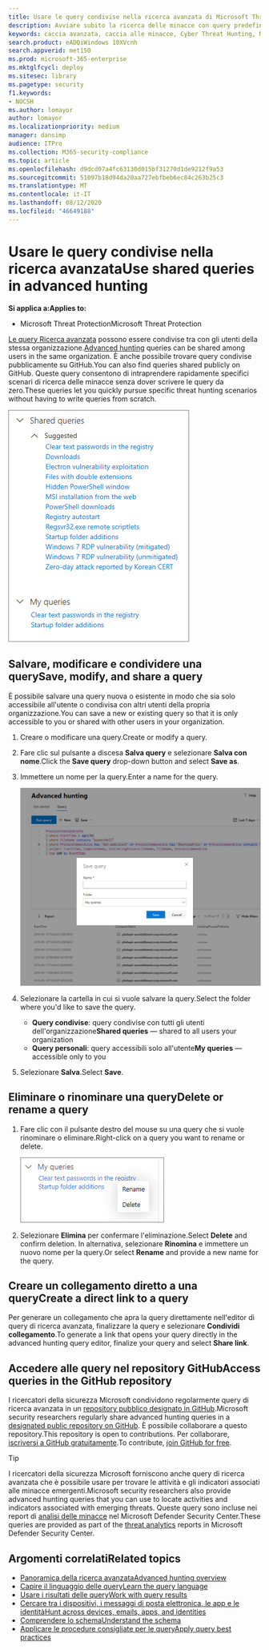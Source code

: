 ```yaml
---
title: Usare le query condivise nella ricerca avanzata di Microsoft Threat Protection
description: Avviare subito la ricerca delle minacce con query predefinite e condivise. Condividere le query con il pubblico o la propria organizzazione.
keywords: caccia avanzata, caccia alle minacce, Cyber Threat Hunting, Microsoft Threat Protection, Microsoft 365, MTP, M365, Search, query, telemetria, rilevamenti personalizzati, schema, kusto, GitHub repo, My Querys, Shared queries
search.product: eADQiWindows 10XVcnh
search.appverid: met150
ms.prod: microsoft-365-enterprise
ms.mktglfcycl: deploy
ms.sitesec: library
ms.pagetype: security
f1.keywords:
- NOCSH
ms.author: lomayor
author: lomayor
ms.localizationpriority: medium
manager: dansimp
audience: ITPro
ms.collection: M365-security-compliance
ms.topic: article
ms.openlocfilehash: d9dcd07a4fc63130d015bf31270d1de9212f9a53
ms.sourcegitcommit: 51097b18d94da20aa727ebfbeb6ec84c263b25c3
ms.translationtype: MT
ms.contentlocale: it-IT
ms.lasthandoff: 08/12/2020
ms.locfileid: "46649188"
---
```

# <a name="use-shared-queries-in-advanced-hunting"></a><span data-ttu-id="e2a89-105">Usare le query condivise nella ricerca avanzata</span><span class="sxs-lookup"><span data-stu-id="e2a89-105">Use shared queries in advanced hunting</span></span>

<span data-ttu-id="e2a89-106">**Si applica a:**</span><span class="sxs-lookup"><span data-stu-id="e2a89-106">**Applies to:**</span></span>
- <span data-ttu-id="e2a89-107">Microsoft Threat Protection</span><span class="sxs-lookup"><span data-stu-id="e2a89-107">Microsoft Threat Protection</span></span>



<span data-ttu-id="e2a89-108">[Le query Ricerca avanzata](advanced-hunting-overview.md) possono essere condivise tra con gli utenti della stessa organizzazione.</span><span class="sxs-lookup"><span data-stu-id="e2a89-108">[Advanced hunting](advanced-hunting-overview.md) queries can be shared among users in the same organization.</span></span> <span data-ttu-id="e2a89-109">È anche possibile trovare query condivise pubblicamente su GitHub.</span><span class="sxs-lookup"><span data-stu-id="e2a89-109">You can also find queries shared publicly on GitHub.</span></span> <span data-ttu-id="e2a89-110">Queste query consentono di intraprendere rapidamente specifici scenari di ricerca delle minacce senza dover scrivere le query da zero.</span><span class="sxs-lookup"><span data-stu-id="e2a89-110">These queries let you quickly pursue specific threat hunting scenarios without having to write queries from scratch.</span></span>

![Immagine di query condivise](../../media/advanced-hunting-shared-queries.png)

## <a name="save-modify-and-share-a-query"></a><span data-ttu-id="e2a89-112">Salvare, modificare e condividere una query</span><span class="sxs-lookup"><span data-stu-id="e2a89-112">Save, modify, and share a query</span></span>
<span data-ttu-id="e2a89-113">È possibile salvare una query nuova o esistente in modo che sia solo accessibile all'utente o condivisa con altri utenti della propria organizzazione.</span><span class="sxs-lookup"><span data-stu-id="e2a89-113">You can save a new or existing query so that it is only accessible to you or shared with other users in your organization.</span></span> 

1. <span data-ttu-id="e2a89-114">Creare o modificare una query.</span><span class="sxs-lookup"><span data-stu-id="e2a89-114">Create or modify a query.</span></span> 

2. <span data-ttu-id="e2a89-115">Fare clic sul pulsante a discesa **Salva query** e selezionare **Salva con nome**.</span><span class="sxs-lookup"><span data-stu-id="e2a89-115">Click the **Save query** drop-down button and select **Save as**.</span></span>
    
3. <span data-ttu-id="e2a89-116">Immettere un nome per la query.</span><span class="sxs-lookup"><span data-stu-id="e2a89-116">Enter a name for the query.</span></span> 

   ![Immagine del salvataggio di una query](../../media/advanced-hunting-save-query.png)

4. <span data-ttu-id="e2a89-118">Selezionare la cartella in cui si vuole salvare la query.</span><span class="sxs-lookup"><span data-stu-id="e2a89-118">Select the folder where you'd like to save the query.</span></span>
    - <span data-ttu-id="e2a89-119">**Query condivise**: query condivise con tutti gli utenti dell'organizzazione</span><span class="sxs-lookup"><span data-stu-id="e2a89-119">**Shared queries** — shared to all users your organization</span></span>
    - <span data-ttu-id="e2a89-120">**Query personali**: query accessibili solo all'utente</span><span class="sxs-lookup"><span data-stu-id="e2a89-120">**My queries** — accessible only to you</span></span>
    
5. <span data-ttu-id="e2a89-121">Selezionare **Salva**.</span><span class="sxs-lookup"><span data-stu-id="e2a89-121">Select **Save**.</span></span> 

## <a name="delete-or-rename-a-query"></a><span data-ttu-id="e2a89-122">Eliminare o rinominare una query</span><span class="sxs-lookup"><span data-stu-id="e2a89-122">Delete or rename a query</span></span>
1. <span data-ttu-id="e2a89-123">Fare clic con il pulsante destro del mouse su una query che si vuole rinominare o eliminare.</span><span class="sxs-lookup"><span data-stu-id="e2a89-123">Right-click on a query you want to rename or delete.</span></span>

    ![Immagine dell'eliminazione di una query](../../media/advanced_hunting_delete_rename.png)

2. <span data-ttu-id="e2a89-125">Selezionare **Elimina** per confermare l'eliminazione.</span><span class="sxs-lookup"><span data-stu-id="e2a89-125">Select **Delete** and confirm deletion.</span></span> <span data-ttu-id="e2a89-126">In alternativa, selezionare **Rinomina** e immettere un nuovo nome per la query.</span><span class="sxs-lookup"><span data-stu-id="e2a89-126">Or select **Rename** and provide a new name for the query.</span></span>

## <a name="create-a-direct-link-to-a-query"></a><span data-ttu-id="e2a89-127">Creare un collegamento diretto a una query</span><span class="sxs-lookup"><span data-stu-id="e2a89-127">Create a direct link to a query</span></span>
<span data-ttu-id="e2a89-128">Per generare un collegamento che apra la query direttamente nell'editor di query di ricerca avanzata, finalizzare la query e selezionare **Condividi collegamento**.</span><span class="sxs-lookup"><span data-stu-id="e2a89-128">To generate a link that opens your query directly in the advanced hunting query editor, finalize your query and select **Share link**.</span></span>

## <a name="access-queries-in-the-github-repository"></a><span data-ttu-id="e2a89-129">Accedere alle query nel repository GitHub</span><span class="sxs-lookup"><span data-stu-id="e2a89-129">Access queries in the GitHub repository</span></span>  
<span data-ttu-id="e2a89-130">I ricercatori della sicurezza Microsoft condividono regolarmente query di ricerca avanzata in un [repository pubblico designato in GitHub](https://aka.ms/hunting-queries).</span><span class="sxs-lookup"><span data-stu-id="e2a89-130">Microsoft security researchers regularly share advanced hunting queries in a [designated public repository on GitHub](https://aka.ms/hunting-queries).</span></span> <span data-ttu-id="e2a89-131">È possibile collaborare a questo repository.</span><span class="sxs-lookup"><span data-stu-id="e2a89-131">This repository is open to contributions.</span></span> <span data-ttu-id="e2a89-132">Per collaborare, [iscriversi a GitHub gratuitamente](https://github.com/).</span><span class="sxs-lookup"><span data-stu-id="e2a89-132">To contribute, [join GitHub for free](https://github.com/).</span></span>

>[!tip]
><span data-ttu-id="e2a89-133">I ricercatori della sicurezza Microsoft forniscono anche query di ricerca avanzata che è possibile usare per trovare le attività e gli indicatori associati alle minacce emergenti.</span><span class="sxs-lookup"><span data-stu-id="e2a89-133">Microsoft security researchers also provide advanced hunting queries that you can use to locate activities and indicators associated with emerging threats.</span></span> <span data-ttu-id="e2a89-134">Queste query sono incluse nei report di [analisi delle minacce](https://docs.microsoft.com/windows/security/threat-protection/microsoft-defender-atp/threat-analytics) nel Microsoft Defender Security Center.</span><span class="sxs-lookup"><span data-stu-id="e2a89-134">These queries are provided as part of the [threat analytics](https://docs.microsoft.com/windows/security/threat-protection/microsoft-defender-atp/threat-analytics) reports in Microsoft Defender Security Center.</span></span>

## <a name="related-topics"></a><span data-ttu-id="e2a89-135">Argomenti correlati</span><span class="sxs-lookup"><span data-stu-id="e2a89-135">Related topics</span></span>
- [<span data-ttu-id="e2a89-136">Panoramica della ricerca avanzata</span><span class="sxs-lookup"><span data-stu-id="e2a89-136">Advanced hunting overview</span></span>](advanced-hunting-overview.md)
- [<span data-ttu-id="e2a89-137">Capire il linguaggio delle query</span><span class="sxs-lookup"><span data-stu-id="e2a89-137">Learn the query language</span></span>](advanced-hunting-query-language.md)
- [<span data-ttu-id="e2a89-138">Usare i risultati delle query</span><span class="sxs-lookup"><span data-stu-id="e2a89-138">Work with query results</span></span>](advanced-hunting-query-results.md)
- [<span data-ttu-id="e2a89-139">Cercare tra i dispositivi, i messaggi di posta elettronica, le app e le identità</span><span class="sxs-lookup"><span data-stu-id="e2a89-139">Hunt across devices, emails, apps, and identities</span></span>](advanced-hunting-query-emails-devices.md)
- [<span data-ttu-id="e2a89-140">Comprendere lo schema</span><span class="sxs-lookup"><span data-stu-id="e2a89-140">Understand the schema</span></span>](advanced-hunting-schema-tables.md)
- [<span data-ttu-id="e2a89-141">Applicare le procedure consigliate per le query</span><span class="sxs-lookup"><span data-stu-id="e2a89-141">Apply query best practices</span></span>](advanced-hunting-best-practices.md)
